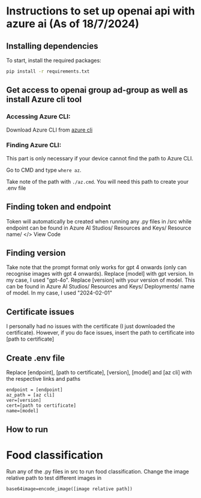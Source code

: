 # Instructions to set up openai api with azure ai (As of 18/7/2024)
## Installing dependencies
To start, install the required packages:

```sh
pip install -r requirements.txt
```

## Get access to openai group ad-group as well as install Azure cli tool
### Accessing Azure CLI:
Download Azure CLI from [azure cli](https://learn.microsoft.com/en-us/cli/azure/install-azure-cli-windows?tabs=azure-cli)
### Finding Azure CLI:
This part is only necessary if your device cannot find the path to Azure CLI. 

Go to CMD and type `where az`.

Take note of the path with `./az.cmd`. You will need this path to create your .env file

## Finding token and endpoint
Token will automatically be created when running any .py files in /src while endpoint can be found in Azure AI Studios/ Resources and Keys/ Resource name/ </> View Code

## Finding version
Take note that the prompt format only works for gpt 4 onwards (only can recognise images with gpt 4 onwards). Replace [model] with gpt version. In my case, I used "gpt-4o". Replace [version] with your version of model. This can be found in Azure AI Studios/ Resources and Keys/ Deployments/ name of model. In my case, I used "2024-02-01"

## Certificate issues
I personally had no issues with the certificate (I just downloaded the certificate). However, if you do face issues, insert the path to certificate into [path to certificate]

## Create .env file
Replace [endpoint], [path to certificate], [version], [model] and [az cli] with the respective links and paths

```
endpoint = [endpoint]
az_path = [az cli]
ver=[version]
cert=[path to certificate]
name=[model]
```

## How to run
# Food classification
Run any of the .py files in src to run food classification. Change the image relative path to test different images in
```
base64image=encode_image([image relative path])
```